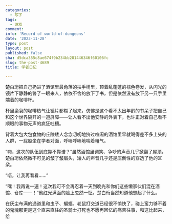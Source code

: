 ```yaml
---
categories:
  - 写字
tags:
  - 游戏
comment: 
info: 'Record of world-of-dungeons'
date: '2023-11-28'
type: post
layout: post
published: false
sha: d5dca355c8ae674f9b234bb281446346f60106fc
slug: the-post-4689
title: 学者日记

---
```

楚白珩把自己扔进了酒馆里最角落的扶手椅里，顶着乱蓬蓬的棕色卷发，从闪光的镜片下静静的瞥了一眼来人，依依不舍的放下了书，但是依然没有放下另一只手里端着的咖啡杯。

杯里袅袅的咖啡热气让镜片都糊了起来，仿佛是这个看不太出年龄的书呆子把自己和这个世界隔开的一道屏障——让人看不出他安静的外表下，也许正对着自己看不顺眼的事物无声的疯狂吐槽。

背着大包大包食物的丘陵矮人念念叨叨地挤过喧闹的酒馆里早就喝得差不多上头的人群，一屁股坐在学者对面，呼哧呼哧地喘着粗气。

“嗨，这次的队伍到底靠不靠谱？”虽然酒馆里调笑、争吵的声音几乎掀翻了屋顶，楚白珩依然微不可见的皱了皱眉头，矮人的声音几乎还是压倒性的穿透了他的耳朵。

“唔，让我再看看……”

“嘿！我再说一遍！这次我可不会再忍着一天到晚光和你们这些懒家伙们混在酒馆、仓库——！”他红光满面的脸上忽然一怔。楚白珩当然知道他想起了什么。

在灰尘布满的通道里和虫子、蝙蝠、老鼠打交道已经很不愉快了，碰上蛮力够不着的鬼魂那更是这个直来直往的圣骑士打死也不愿再回忆的痛苦往事，和这比起来，给